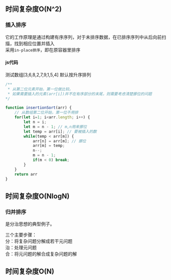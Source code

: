 ## 时间复杂度O(N^2)

### 插入排序
它的工作原理是通过构建有序序列，对于未排序数据，在已排序序列中从后向前扫描，找到相应位置并插入  
采用`in-place排序`，即在原容器里排序

#### js代码
测试数组[3,6,8,2,7,9,1,5,4]
默认按升序排列
```js
/**
 * 从第二位元素开始，第一位做比较。
 * 如果需要插入的元素(arr[i])并不在有序部分的末尾，则需要考虑清楚挪位的问题
*/

function insertionSort(arr) {
    // 从数组第二位开始，第一位不用排
    for(let i=1; i<arr.length; i++) {
        let n = i;
        let m = n - 1; // m,n用来挪位
        let temp = arr[i]; // 要被插入的数
        while(temp < arr[m]) {
            arr[n] = arr[m]; // 挪位
            arr[m] = temp;
            n--;
            m = n - 1;
            if(m < 0) break;
        }
    }
    return arr
}
```

## 时间复杂度O(NlogN)

### 归并排序
是分治思想的典型例子。

三个主要步骤：  
分：将复杂问题分解成若干元问题  
治：处理元问题  
合：将元问题的解合成复杂问题的解  


## 时间复杂度O(N)
